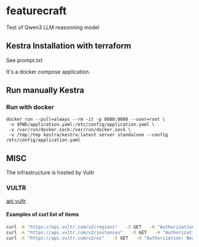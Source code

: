 # featurecraft

Test of Qwen3 LLM reasonning model

## Kestra Installation with terraform

See prompt.txt

It's a docker compose application.

## Run manually Kestra

### Run with docker

```
docker run --pull=always --rm -it -p 8080:8080 --user=root \
 -v $PWD/application.yaml:/etc/config/application.yaml \
 -v /var/run/docker.sock:/var/run/docker.sock \
 -v /tmp:/tmp kestra/kestra:latest server standalone --config /etc/config/application.yaml
 ```

## MISC

The infrastructure is hosted by Vultr

### VULTR

[api vultr](https://www.vultr.com/api/)

#### Examples of curl list of items 

```bash
curl -k "https://api.vultr.com/v2/regions"   -X GET   -H "Authorization: Bearer ${VULTR_API_KEY}"
curl -k "https://api.vultr.com/v2/instances"   -X GET   -H "Authorization: Bearer ${VULTR_API_KEY}"
curl -k "https://api.vultr.com/v2/os"   -X GET   -H "Authorization: Bearer ${VULTR_API_KEY}"
```
